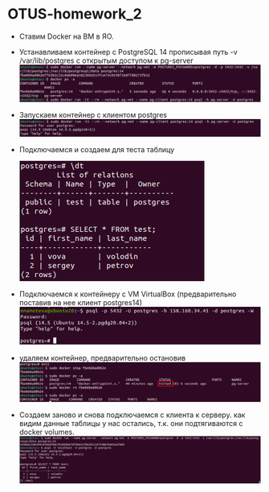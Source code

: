 # OTUS-homework_2

* Ставим Docker на ВМ в ЯО.
* Устанавливаем контейнер с  PostgreSQL 14 прописывая путь -v /var/lib/postgres с открытым доступом к pg-server
![Альт-текст](Screenshot_1.png)
* Запускаем контейнер с клиентом postgres
![Альт-текст](Screenshot_2.png)
* Подключаемся и создаем для теста таблицу

   ![Альт-текст](Screenshot_3.png)
* Подключаемся к контейнеру с VM VirtualBox (предварительно поставив на нее клиент postgres14)
![Альт-текст](Screenshot_4.png)
* удаляем контейнер, предварительно остановив
![Альт-текст](Screenshot_5.png)
* Создаем заново и снова подключаемся с клиента к серверу. как видим данные таблицы у нас остались, т.к. они подтягиваются с docker volumes.
![Альт-текст](Screenshot_6.png)